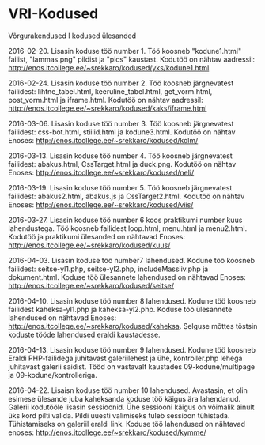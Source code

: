 # VRI-Kodused
Võrgurakendused I kodused ülesanded

2016-02-20. Lisasin koduse töö number 1. Töö koosneb "kodune1.html" failist, "lammas.png" pildist ja "pics" kaustast. Kodutöö on nähtav aadressil: http://enos.itcollege.ee/~srekkaro/kodused/yks/kodune1.html

2016-02-24. Lisasin koduse töö number 2. Töö koosneb järgnevatest failidest: lihtne_tabel.html, keeruline_tabel.html, get_vorm.html, post_vorm.html ja iframe.html. Kodutöö on nähtav aadressil: http://enos.itcollege.ee/~srekkaro/kodused/kaks/iframe.html

2016-03-06. Lisasin koduse töö number 3. Töö koosneb järgnevatest failidest: css-bot.html, stiilid.html ja kodune3.html. Kodutöö on nähtav Enoses: http://enos.itcollege.ee/~srekkaro/kodused/kolm/

2016-03-13. Lisasin koduse töö number 4. Töö koosneb järgnevatest failidest: abakus.html, CssTarget.html ja duck.png. Kodutöö on nähtav Enoses: http://enos.itcollege.ee/~srekkaro/kodused/neli/

2016-03-19. Lisasin koduse töö number 5. Töö koosneb järgnevatest failidest: abakus2.html, abakus.js ja CssTarget2.html. Kodutöö on nähtav Enoses: http://enos.itcollege.ee/~srekkaro/kodused/viis/

2016-03-27. Lisasin koduse töö number 6 koos praktikumi number kuus lahendustega. Töö koosneb failidest loop.html, menu.html ja menu2.html. Kodutöö ja praktikumi ülesanded on nähtavad Enoses: http://enos.itcollege.ee/~srekkaro/kodused/kuus/ 

2016-04-03. Lisasin koduse töö number7 lahendused. Kodune töö koosneb failidest: seitse-yl1.php, seitse-yl2.php, includeMassiiv.php ja dokument.html. Koduse töö ülesannete lahendused on nähtavad Enoses: http://enos.itcollege.ee/~srekkaro/kodused/seitse/

2016-04-10. Lisasin koduse töö number 8 lahendused. Kodune töö koosneb failidest kaheksa-yl1.php ja kaheksa-yl2.php. Koduse töö ülesannete lahendused on nähtavad Enoses: http://enos.itcollege.ee/~srekkaro/kodused/kaheksa.
Selguse mõttes tõstsin koduste tööde lahendused eraldi kaustadesse.

2016-04-13. Lisasin koduse töö number 9 lahendused. Kodune töö koosneb Eraldi PHP-failidega juhitavast galeriilehest ja ühe, kontroller.php lehega juhitavast galerii saidist. Tööd on vastavalt kaustades 09-kodune/multipage ja 09-kodune/kontrolleriga.

2016-04-22. Lisaisn koduse töö number 10 lahendused. Avastasin, et olin esimese ülesande juba kaheksanda koduse töö käigus ära lahendanud. Galerii kodutööle lisasin sessioonid. Ühe sessiooni käigus on võimalik ainult üks kord pilti valida. Pildi uuesti valimiseks tuleb sessioon tühistada. Tühistamiseks on galeriil eraldi link. Koduse töö lahendused on nähtavad enoses: http://enos.itcollege.ee/~srekkaro/kodused/kymme/
